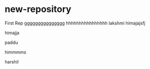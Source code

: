 # new-repository
First Rep
ggggggggggggggg
hhhhhhhhhhhhhhhh
lakshmi himajajsfj



himajja



paddu


himmmms


harshil
